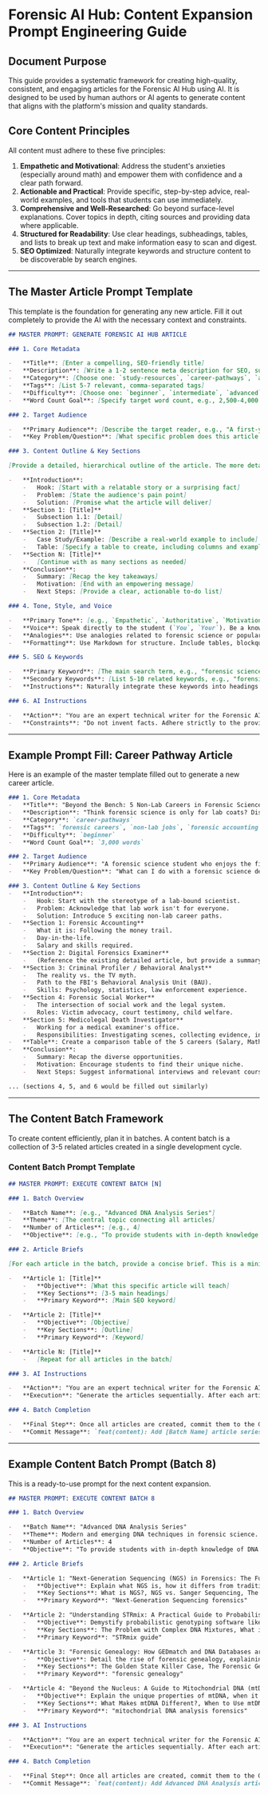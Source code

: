 # Forensic AI Hub: Content Expansion Prompt Engineering Guide

## Document Purpose

This guide provides a systematic framework for creating high-quality, consistent, and engaging articles for the Forensic AI Hub using AI. It is designed to be used by human authors or AI agents to generate content that aligns with the platform's mission and quality standards.

## Core Content Principles

All content must adhere to these five principles:

1.  **Empathetic and Motivational**: Address the student's anxieties (especially around math) and empower them with confidence and a clear path forward.
2.  **Actionable and Practical**: Provide specific, step-by-step advice, real-world examples, and tools that students can use immediately.
3.  **Comprehensive and Well-Researched**: Go beyond surface-level explanations. Cover topics in depth, citing sources and providing data where applicable.
4.  **Structured for Readability**: Use clear headings, subheadings, tables, and lists to break up text and make information easy to scan and digest.
5.  **SEO Optimized**: Naturally integrate keywords and structure content to be discoverable by search engines.

---

## The Master Article Prompt Template

This template is the foundation for generating any new article. Fill it out completely to provide the AI with the necessary context and constraints.

```markdown
## MASTER PROMPT: GENERATE FORENSIC AI HUB ARTICLE

### 1. Core Metadata

-   **Title**: [Enter a compelling, SEO-friendly title]
-   **Description**: [Write a 1-2 sentence meta description for SEO, summarizing the article's value]
-   **Category**: [Choose one: `study-resources`, `career-pathways`, `about`]
-   **Tags**: [List 5-7 relevant, comma-separated tags]
-   **Difficulty**: [Choose one: `beginner`, `intermediate`, `advanced`]
-   **Word Count Goal**: [Specify target word count, e.g., 2,500-4,000 words]

### 2. Target Audience

-   **Primary Audience**: [Describe the target reader, e.g., "A first-year GMU forensic science student struggling with calculus"]
-   **Key Problem/Question**: [What specific problem does this article solve for them?]

### 3. Content Outline & Key Sections

[Provide a detailed, hierarchical outline of the article. The more detail, the better the output.]

-   **Introduction**:
    -   Hook: [Start with a relatable story or a surprising fact]
    -   Problem: [State the audience's pain point]
    -   Solution: [Promise what the article will deliver]
-   **Section 1: [Title]**
    -   Subsection 1.1: [Detail]
    -   Subsection 1.2: [Detail]
-   **Section 2: [Title]**
    -   Case Study/Example: [Describe a real-world example to include]
    -   Table: [Specify a table to create, including columns and example rows]
-   **Section N: [Title]**
    -   [Continue with as many sections as needed]
-   **Conclusion**:
    -   Summary: [Recap the key takeaways]
    -   Motivation: [End with an empowering message]
    -   Next Steps: [Provide a clear, actionable to-do list]

### 4. Tone, Style, and Voice

-   **Primary Tone**: [e.g., `Empathetic`, `Authoritative`, `Motivational`]
-   **Voice**: Speak directly to the student (`You`, `Your`). Be a knowledgeable and supportive mentor.
-   **Analogies**: Use analogies related to forensic science or popular culture (like Dexter) to explain complex topics.
-   **Formatting**: Use Markdown for structure. Include tables, blockquotes for quotes, and code blocks for AI prompts or code snippets.

### 5. SEO & Keywords

-   **Primary Keyword**: [The main search term, e.g., "forensic science portfolio"]
-   **Secondary Keywords**: [List 5-10 related keywords, e.g., "forensic science projects", "how to get a forensics job"]
-   **Instructions**: Naturally integrate these keywords into headings and body text. The primary keyword should appear in the title, first paragraph, and at least 3-4 headings.

### 6. AI Instructions

-   **Action**: "You are an expert technical writer for the Forensic AI Hub. Write a comprehensive, engaging, and well-structured article based on the specifications above."
-   **Constraints**: "Do not invent facts. Adhere strictly to the provided outline. Ensure the tone is supportive and motivational. The final output must be a single, complete MDX file."

```

---

## Example Prompt Fill: Career Pathway Article

Here is an example of the master template filled out to generate a new career article.

```markdown
### 1. Core Metadata
-   **Title**: "Beyond the Bench: 5 Non-Lab Careers in Forensic Science"
-   **Description**: "Think forensic science is only for lab coats? Discover 5 exciting, well-paid career paths outside the traditional laboratory, from forensic accounting to criminal profiling."
-   **Category**: `career-pathways`
-   **Tags**: `forensic careers`, `non-lab jobs`, `forensic accounting`, `criminal profiling`, `digital forensics`
-   **Difficulty**: `beginner`
-   **Word Count Goal**: `3,000 words`

### 2. Target Audience
-   **Primary Audience**: "A forensic science student who enjoys the field but is unsure if they want to work in a lab environment for their entire career."
-   **Key Problem/Question**: "What can I do with a forensic science degree besides work in a crime lab?"

### 3. Content Outline & Key Sections
-   **Introduction**:
    -   Hook: Start with the stereotype of a lab-bound scientist.
    -   Problem: Acknowledge that lab work isn't for everyone.
    -   Solution: Introduce 5 exciting non-lab career paths.
-   **Section 1: Forensic Accounting**
    -   What it is: Following the money trail.
    -   Day-in-the-life.
    -   Salary and skills required.
-   **Section 2: Digital Forensics Examiner**
    -   (Reference the existing detailed article, but provide a summary).
-   **Section 3: Criminal Profiler / Behavioral Analyst**
    -   The reality vs. the TV myth.
    -   Path to the FBI's Behavioral Analysis Unit (BAU).
    -   Skills: Psychology, statistics, law enforcement experience.
-   **Section 4: Forensic Social Worker**
    -   The intersection of social work and the legal system.
    -   Roles: Victim advocacy, court testimony, child welfare.
-   **Section 5: Medicolegal Death Investigator**
    -   Working for a medical examiner's office.
    -   Responsibilities: Investigating scenes, collecting evidence, interviewing families.
-   **Table**: Create a comparison table of the 5 careers (Salary, Math Level, Required Experience, Day-to-Day).
-   **Conclusion**:
    -   Summary: Recap the diverse opportunities.
    -   Motivation: Encourage students to find their unique niche.
    -   Next Steps: Suggest informational interviews and relevant coursework.

... (sections 4, 5, and 6 would be filled out similarly)
```

---

## The Content Batch Framework

To create content efficiently, plan it in batches. A content batch is a collection of 3-5 related articles created in a single development cycle.

### Content Batch Prompt Template

```markdown
## MASTER PROMPT: EXECUTE CONTENT BATCH [N]

### 1. Batch Overview

-   **Batch Name**: [e.g., "Advanced DNA Analysis Series"]
-   **Theme**: [The central topic connecting all articles]
-   **Number of Articles**: [e.g., 4]
-   **Objective**: [e.g., "To provide students with in-depth knowledge of modern DNA analysis techniques beyond the standard curriculum."]

### 2. Article Briefs

[For each article in the batch, provide a concise brief. This is a mini-version of the master prompt.]

-   **Article 1: [Title]**
    -   **Objective**: [What this specific article will teach]
    -   **Key Sections**: [3-5 main headings]
    -   **Primary Keyword**: [Main SEO keyword]

-   **Article 2: [Title]**
    -   **Objective**: [Objective]
    -   **Key Sections**: [Outline]
    -   **Primary Keyword**: [Keyword]

-   **Article N: [Title]**
    -   [Repeat for all articles in the batch]

### 3. AI Instructions

-   **Action**: "You are an expert technical writer for the Forensic AI Hub. Generate [N] comprehensive, engaging, and well-structured articles based on the briefs provided above. Create each article as a separate, complete MDX file."
-   **Execution**: "Generate the articles sequentially. After each article is generated, confirm its completion before proceeding to the next."

### 4. Batch Completion

-   **Final Step**: Once all articles are created, commit them to the Git repository with a single, descriptive commit message.
-   **Commit Message**: `feat(content): Add [Batch Name] article series (Batch [N])`

```

---

## Example Content Batch Prompt (Batch 8)

This is a ready-to-use prompt for the next content expansion.

```markdown
## MASTER PROMPT: EXECUTE CONTENT BATCH 8

### 1. Batch Overview

-   **Batch Name**: "Advanced DNA Analysis Series"
-   **Theme**: Modern and emerging DNA techniques in forensic science.
-   **Number of Articles**: 4
-   **Objective**: "To provide students with in-depth knowledge of DNA analysis techniques that are shaping the future of forensics, moving beyond what is typically covered in an undergraduate curriculum."

### 2. Article Briefs

-   **Article 1: "Next-Generation Sequencing (NGS) in Forensics: The Future of DNA Analysis"**
    -   **Objective**: Explain what NGS is, how it differs from traditional STR analysis, and its applications in forensics (e.g., mixture deconvolution, phenotyping).
    -   **Key Sections**: What is NGS?, NGS vs. Sanger Sequencing, The NGS Workflow in a Forensic Lab, Applications (Mixtures, mtDNA, Phenotyping), Challenges and Ethical Considerations.
    -   **Primary Keyword**: "Next-Generation Sequencing forensics"

-   **Article 2: "Understanding STRmix: A Practical Guide to Probabilistic Genotyping"**
    -   **Objective**: Demystify probabilistic genotyping software like STRmix, explaining what it does, why it's necessary for complex mixtures, and how to interpret its results (Likelihood Ratios).
    -   **Key Sections**: The Problem with Complex DNA Mixtures, What is Probabilistic Genotyping?, How STRmix Works (Simplified), Interpreting the Likelihood Ratio (LR), The 'Black Box' Debate in Court.
    -   **Primary Keyword**: "STRmix guide"

-   **Article 3: "Forensic Genealogy: How GEDmatch and DNA Databases are Solving Cold Cases"**
    -   **Objective**: Detail the rise of forensic genealogy, explaining the process from crime scene DNA to identifying a suspect using public DNA databases, and discuss the ethical implications.
    -   **Key Sections**: The Golden State Killer Case, The Forensic Genealogy Workflow, Key Tools (GEDmatch, FamilyTreeDNA), The Ethical and Privacy Debate, The Future of the Technique.
    -   **Primary Keyword**: "forensic genealogy"

-   **Article 4: "Beyond the Nucleus: A Guide to Mitochondrial DNA (mtDNA) Analysis"**
    -   **Objective**: Explain the unique properties of mtDNA, when it is used in forensic cases (e.g., old bones, hair shafts), its limitations (paternal lineage), and how it compares to nuclear DNA analysis.
    -   **Key Sections**: What Makes mtDNA Different?, When to Use mtDNA (and When Not To), The Process of mtDNA Analysis, Interpreting mtDNA Results, Famous Cases Solved with mtDNA.
    -   **Primary Keyword**: "mitochondrial DNA analysis forensics"

### 3. AI Instructions

-   **Action**: "You are an expert technical writer for the Forensic AI Hub. Generate 4 comprehensive, engaging, and well-structured articles based on the briefs provided above. Create each article as a separate, complete MDX file."
-   **Execution**: "Generate the articles sequentially. After each article is generated, confirm its completion before proceeding to the next."

### 4. Batch Completion

-   **Final Step**: Once all articles are created, commit them to the Git repository with a single, descriptive commit message.
-   **Commit Message**: `feat(content): Add Advanced DNA Analysis article series (Batch 8)`
```
